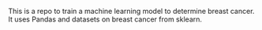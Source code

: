 This is a repo to train a machine learning model to determine breast cancer. It uses Pandas and datasets on breast cancer from sklearn.
